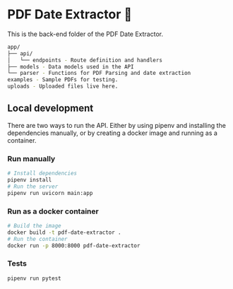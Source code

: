 # PDF Date Extractor 📅

This is the back-end folder of the PDF Date Extractor.

```bash
app/
├── api/
│   └── endpoints - Route definition and handlers
├── models - Data models used in the API
└── parser - Functions for PDF Parsing and date extraction  
examples - Sample PDFs for testing.
uploads - Uploaded files live here.
```

## Local development

There are two ways to run the API. Either by using pipenv and installing the dependencies manually, or by creating a docker image and running as a container.

### Run manually

```bash
# Install dependencies
pipenv install
# Run the server
pipenv run uvicorn main:app
```

### Run as a docker container

```bash
# Build the image
docker build -t pdf-date-extractor .
# Run the container
docker run -p 8000:8000 pdf-date-extractor
```

### Tests

```bash
pipenv run pytest
```
